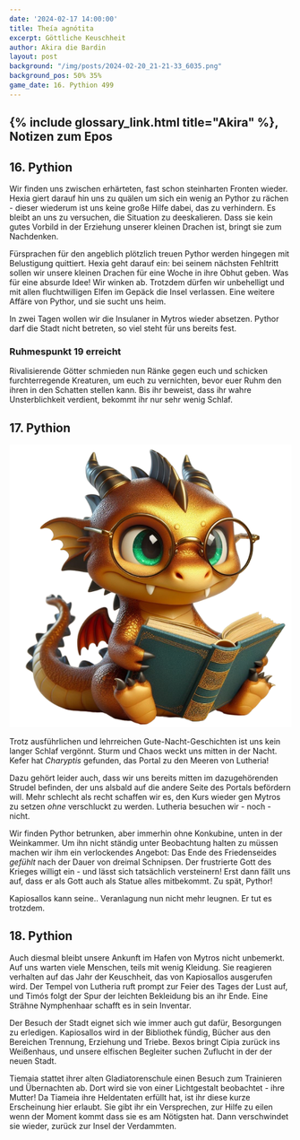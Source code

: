 ```yaml
---
date: '2024-02-17 14:00:00'
title: Theía agnótita
excerpt: Göttliche Keuschheit
author: Akira die Bardin
layout: post
background: "/img/posts/2024-02-20_21-21-33_6035.png"
background_pos: 50% 35%
game_date: 16. Pythion 499
---
```


## {% include glossary_link.html title="Akira" %}, Notizen zum Epos


## 16. Pythion

Wir finden uns zwischen erhärteten, fast schon steinharten Fronten wieder. Hexia giert darauf hin uns zu quälen um sich ein wenig an Pythor zu rächen - dieser wiederum ist uns keine große Hilfe dabei, das zu verhindern. Es bleibt an uns zu versuchen, die Situation zu deeskalieren. Dass sie kein gutes Vorbild in der Erziehung unserer kleinen Drachen ist, bringt sie zum Nachdenken.

Fürsprachen für den angeblich plötzlich treuen Pythor werden hingegen mit Belustigung quittiert. Hexia geht darauf ein: bei seinem nächsten Fehltritt sollen wir unsere kleinen Drachen für eine Woche in ihre Obhut geben. Was für eine absurde Idee! Wir winken ab. Trotzdem dürfen wir unbehelligt und mit allen fluchtwilligen Elfen im Gepäck die Insel verlassen. Eine weitere Affäre von Pythor, und sie sucht uns heim.

In zwei Tagen wollen wir die Insulaner in Mytros wieder absetzen. Pythor darf die Stadt nicht betreten, so viel steht für uns bereits fest.

<!-- https://www.dropbox.com/home/OotD%20-%20Player%20Documents?preview=Players_Guide_to_Odyssey_v1.pdf Seite 21/22 + https://www.deepl.com + GPT "Bring alle meine eingaben von der zweiten Person singular in die zweite Person plural" + Feinschliff -->

<div class="infobox">
  <h3>Ruhmespunkt 19 erreicht</h3>
  <p class="reward">Rivalisierende Götter schmieden nun Ränke gegen euch und schicken furchterregende Kreaturen, um euch zu vernichten, bevor euer Ruhm den ihren in den Schatten stellen kann. Bis ihr beweist, dass ihr wahre Unsterblichkeit verdient, bekommt ihr nur sehr wenig Schlaf.</p>
</div>

## 17. Pythion

![Leseratte](/img/posts/reading-traxxi-freed.png)


Trotz ausführlichen und lehrreichen Gute-Nacht-Geschichten ist uns kein langer Schlaf vergönnt. Sturm und Chaos weckt uns mitten in der Nacht. Kefer hat _Charyptis_ gefunden, das Portal zu den Meeren von Lutheria!

Dazu gehört leider auch, dass wir uns bereits mitten im dazugehörenden Strudel befinden, der uns alsbald auf die andere Seite des Portals befördern will. Mehr schlecht als recht schaffen wir es, den Kurs wieder gen Mytros zu setzen _ohne_ verschluckt zu werden. Lutheria besuchen wir - noch - nicht.

Wir finden Pythor betrunken, aber immerhin ohne Konkubine, unten in der Weinkammer. Um ihn nicht ständig unter Beobachtung halten zu müssen machen wir ihm ein verlockendes Angebot: Das Ende des Friedenseides _gefühlt_ nach der Dauer von dreimal Schnipsen. Der frustrierte Gott des Krieges willigt ein - und lässt sich tatsächlich versteinern! Erst dann fällt uns auf, dass er als Gott auch als Statue alles mitbekommt. Zu spät, Pythor!

Kapiosallos kann seine.. Veranlagung nun nicht mehr leugnen. Er tut es trotzdem.

## 18. Pythion

Auch diesmal bleibt unsere Ankunft im Hafen von Mytros nicht unbemerkt. Auf uns warten viele Menschen, teils mit wenig Kleidung. Sie reagieren verhalten auf das Jahr der Keuschheit, das von Kapiosallos ausgerufen wird. Der Tempel von Lutheria ruft prompt zur Feier des Tages der Lust auf, und Timós folgt der Spur der leichten Bekleidung bis an ihr Ende. Eine Strähne Nymphenhaar schafft es in sein Inventar.

Der Besuch der Stadt eignet sich wie immer auch gut dafür, Besorgungen zu erledigen. Kapiosallos wird in der Bibliothek fündig, Bücher aus den Bereichen Trennung, Erziehung und Triebe. Bexos bringt Cipia zurück ins Weißenhaus, und unsere elfischen Begleiter suchen Zuflucht in der der neuen Stadt.

Tiemaia stattet ihrer alten Gladiatorenschule einen Besuch zum Trainieren und Übernachten ab. Dort wird sie von einer Lichtgestalt beobachtet - ihre Mutter! Da Tiameia ihre Heldentaten erfüllt hat, ist ihr diese kurze Erscheinung hier erlaubt. Sie gibt ihr ein Versprechen, zur Hilfe zu eilen wenn der Moment kommt dass sie es am Nötigsten hat. Dann verschwindet sie wieder, zurück zur Insel der Verdammten.

